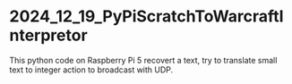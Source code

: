 # 2024_12_19_PyPiScratchToWarcraftInterpretor
This python code on Raspberry Pi 5 recovert a text, try to translate small text to integer action to broadcast with UDP.
